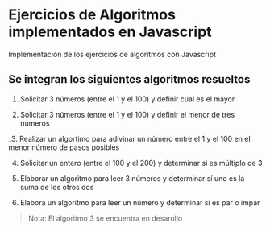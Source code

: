 # Ejercicios de Algoritmos implementados en Javascript
Implementación de los ejercicios de algoritmos con Javascript

## Se integran los siguientes algoritmos resueltos

1. Solicitar 3 números (entre el 1 y el 100)  y definir cual es el mayor

2. Solicitar 3 números (entre el 1 y el 100)  y definir el menor de tres números

_3. Realizar un algortimo para adivinar un número entre el 1 y el 100 en el menor número de pasos posibles

4. Solicitar un entero (entre el 100 y el 200) y determinar si es múltiplo de 3

5. Elaborar un algoritmo para leer 3 números y determinar sí uno es la suma de los otros dos

6. Elabora un algoritmo para leer un número y determinar si es par o impar

> Nota: El algoritmo 3 se encuentra en desarollo

